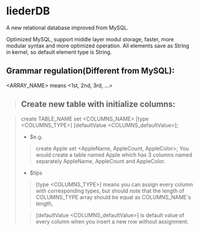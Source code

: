# liederDB
A new relational database improved from MySQL.

Optimized MySQL, support middle layer modul storage, faster, more modular syntax and more optimized operation.
All elements save as String in kernel, so default element type is String.

## Grammar regulation(Different from MySQL):
  <ARRAY_NAME> means <1st, 2nd, 3rd, ...>


>## Create new table with initialize columns:

>  create TABLE_NAME set <COLUMNS_NAME> [type <COLUMNS_TYPE>] [defaultValue <COLUMNS_defaultValue>];
>
>* $e.g.
> >create Apple set <AppleName, AppleCount, AppleColor>;
> >You would create a table named Apple which has 3 columns named separately AppleName, AppleCount and AppleColor.
>*  $tips
> >[type <COLUMNS_TYPE>] means you can assign every column with corresponding types, but should note that the length of COLUMNS_TYPE array should be equal as COLUMNS_NAME's length, 
>
> >[defaultValue <COLUMNS_defaultValue>] is default value of every column when you insert a new row without assignment.
